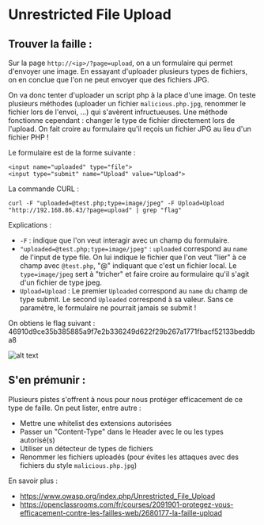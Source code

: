 # Unrestricted File Upload

## Trouver la faille :

Sur la page `http://<ip>/?page=upload`, on a un formulaire qui permet d'envoyer une image. En essayant d'uploader plusieurs types de fichiers, on en conclue que l'on ne peut envoyer que des fichiers JPG.

On va donc tenter d'uploader un script php à la place d'une image. On teste plusieurs méthodes (uploader un fichier `malicious.php.jpg`, renommer le fichier lors de l'envoi, ...) qui s'avèrent infructueuses.
Une méthode fonctionne cependant : changer le type de fichier directement lors de l'upload. On fait croire au formulaire qu'il reçois un fichier JPG au lieu d'un fichier PHP !

Le formulaire est de la forme suivante :

```
<input name="uploaded" type="file">
<input type="submit" name="Upload" value="Upload">
```

La commande CURL :

`curl -F "uploaded=@test.php;type=image/jpeg" -F Upload=Upload "http://192.168.86.43/?page=upload" | grep "flag"`

Explications :

- `-F` : indique que l'on veut interagir avec un champ du formulaire.
- `"uploaded=@test.php;type=image/jpeg"` : `uploaded` correspond au `name` de l'input de type file. On lui indique le fichier que l'on veut "lier" à ce champ avec `@test.php`, "@" indiquant que c'est un fichier local. Le `type=image/jpeg` sert à "tricher" et faire croire au formulaire qu'il s'agit d'un fichier de type jpeg.
- `Upload=Upload` : Le premier `Uploaded` correspond au `name` du champ de type submit. Le second `Uploaded` correspond à sa valeur. Sans ce paramètre, le formulaire ne pourrait jamais se submit !

On obtiens le flag suivant : 46910d9ce35b385885a9f7e2b336249d622f29b267a1771fbacf52133beddba8

![alt text](https://github.com/ssumodhe/Darkly/blob/master/images/unrestricted-file-upload.png)

## S'en prémunir :

Plusieurs pistes s'offrent à nous pour nous protéger efficacement de ce type de faille. On peut lister, entre autre :

- Mettre une whitelist des extensions autorisées
- Passer un "Content-Type" dans le Header avec le ou les types autorisé(s)
- Utiliser un détecteur de types de fichiers
- Renommer les fichiers uploadés (pour évites les attaques avec des fichiers du style `malicious.php.jpg`)

En savoir plus :

- https://www.owasp.org/index.php/Unrestricted_File_Upload
- https://openclassrooms.com/fr/courses/2091901-protegez-vous-efficacement-contre-les-failles-web/2680177-la-faille-upload
